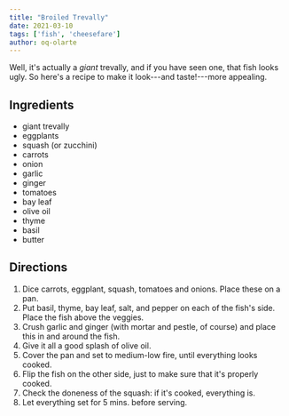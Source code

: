 ```yaml
---
title: "Broiled Trevally"
date: 2021-03-10
tags: ['fish', 'cheesefare']
author: oq-olarte
---
```


Well, it's actually a *giant* trevally, and if you have seen one, that fish looks ugly.
So here's a recipe to make it look---and taste!---more appealing.

## Ingredients
- giant trevally
- eggplants
- squash (or zucchini)
- carrots
- onion
- garlic
- ginger
- tomatoes
- bay leaf
- olive oil
- thyme
- basil
- butter

## Directions
1. Dice carrots, eggplant, squash, tomatoes and onions. Place these on a pan.
2. Put basil, thyme, bay leaf, salt, and pepper on each of the fish's side. Place the fish above the veggies.
3. Crush garlic and ginger (with mortar and pestle, of course) and place this in and around the fish.
4. Give it all a good splash of olive oil.
5. Cover the pan and set to medium-low fire, until everything looks cooked.
6. Flip the fish on the other side, just to make sure that it's properly cooked.
7. Check the doneness of the squash: if it's cooked, everything is.
8. Let everything set for 5 mins. before serving.
